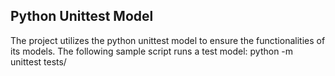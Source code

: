## Python Unittest Model
The project utilizes the python unittest model to ensure the functionalities of its models. The following sample script runs a test model: python -m unittest tests/
